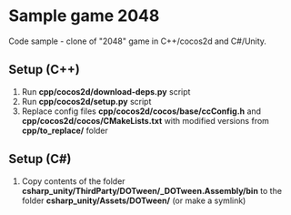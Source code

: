 # Sample game 2048

Code sample - clone of "2048" game in C++/cocos2d and C#/Unity.

## Setup (C++)

1. Run **cpp/cocos2d/download-deps.py** script
2. Run **cpp/cocos2d/setup.py** script
3. Replace config files **cpp/cocos2d/cocos/base/ccConfig.h** and **cpp/cocos2d/cocos/CMakeLists.txt** with modified versions from **cpp/to_replace/** folder

## Setup (C#)

1. Copy contents of the folder **csharp_unity/ThirdParty/DOTween/_DOTween.Assembly/bin** to the folder **csharp_unity/Assets/DOTween/** (or make a symlink)
